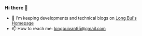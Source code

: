 ### Hi there 👋

- :memo: I'm keeping developments and technical blogs on [Long Bui's Homepage](https://longbuivan.github.io)
- 📫 How to reach me: longbuivan95@gmail.com
